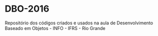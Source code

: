 # DBO-2016
Repositório dos códigos criados e usados na aula de Desenvolvimento Baseado em Objetos - INFO - IFRS - Rio Grande
